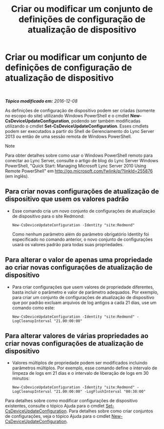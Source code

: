 ﻿---
title: Criar ou modificar um conjunto de definições de configuração de atualização de dispositivo
TOCTitle: Criar ou modificar um conjunto de definições de configuração de atualização de dispositivo
ms:assetid: 3e8ce95f-a8c8-417c-b1f7-0f759a567aff
ms:mtpsurl: https://technet.microsoft.com/pt-br/library/JJ994029(v=OCS.15)
ms:contentKeyID: 52057587
ms.date: 12/10/2016
mtps_version: v=OCS.15
ms.translationtype: HT
---

# Criar ou modificar um conjunto de definições de configuração de atualização de dispositivo

 

_**Tópico modificado em:** 2016-12-08_

As definições de configuração de dispositivo podem ser criadas (somente no escopo do site) utilizando Windows PowerShell e o cmdlet **New-CsDeviceUpdateConfiguration**, podendo ser também modificadas utilizando o cmdlet **Set-CsDeviceUpdateConfiguration**. Esses cmdlets podem ser executados a partir do Shell de Gerenciamento do Lync Server 2013 ou então de uma sessão remota de Windows PowerShell.

> [!NOTE]  
> Para obter detalhes sobre como usar o Windows PowerShell remoto para conectar ao Lync Server, consulte o artigo de blog do Lync Server Windows PowerShell, &quot;Quick Start: Managing Microsoft Lync Server 2010 Using Remote PowerShell&quot; em <a href="http://go.microsoft.com/fwlink/p/?linkid=255876">http://go.microsoft.com/fwlink/p/?linkId=255876 (em inglês)</a>.


## Para criar novas configurações de atualização de dispositivo que usem os valores padrão

  - Esse comando cria um novo conjunto de configurações de atualização de dispositivo para o site Redmond:
    
        New-CsDeviceUpdateConfiguration -Identity "site:Redmond"
    
    Como nenhum parâmetro além do parâmetro obrigatório Identity foi especificado no comando anterior, o novo conjunto de configurações usará os valores padrão para todas suas propriedades.

## Para alterar o valor de apenas uma propriedade ao criar novas configurações de atualização de dispositivo

  - Para criar configurações que usem valores de propriedade diferentes, basta incluir o parâmetro e valor de parâmetro adequados. Por exemplo, para criar um conjunto de configurações de atualização de dispositivo que por padrão excluam arquivos de log antigos a cada 21 dias, use um comando como este:
    
        New-CsDeviceUpdateConfiguration -Identity "site:Redmond" -LogCleanupInterval "21.00:00:00"

## Para alterar valores de várias propriedades ao criar novas configurações de atualização de dispositivo

  - Valores múltiplos de propriedade podem ser modificados incluindo parâmetros múltiplos. Por exemplo, esse comando define o intervalo de limpeza de logs em 21 dias e o intervalo de liberação de logs em 30 minutos:
    
        New-CsDeviceUpdateConfiguration -Identity "site:Redmond" -LogCleanupInterval "21.00:00:00" -LogFlushInterval "00:30:00"

Para detalhes sobre como modificar configurações de dispositivo existentes, consulte o tópico Ajuda para o cmdlet [Set-CsDeviceUpdateConfiguration](https://docs.microsoft.com/en-us/powershell/module/skype/Set-CsDeviceUpdateConfiguration). Para detalhes sobre como criar conjuntos de configurações, veja o tópico Ajuda para o cmdlet [New-CsDeviceUpdateConfiguration](https://docs.microsoft.com/en-us/powershell/module/skype/New-CsDeviceUpdateConfiguration).


